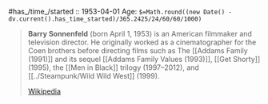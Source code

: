 ﻿---
aliases:
- "Barry Sonnenfeld"
---

#has_/time_/started :: 1953-04-01 
Age: `$=Math.round((new Date() - dv.current().has_time_started)/365.2425/24/60/60/1000)`

> **Barry Sonnenfeld**  (born April 1, 1953) is an American filmmaker and television director. 
> He originally worked as a cinematographer for the Coen brothers 
> before directing films such as The [[Addams Family (1991)]] 
> and its sequel [[Addams Family Values (1993)]], [[Get Shorty]] (1995), 
> the [[Men in Black]] trilogy (1997–2012), and [[../Steampunk/Wild Wild West]] (1999).
>
> [Wikipedia](https://en.wikipedia.org/wiki/Barry%20Sonnenfeld)

